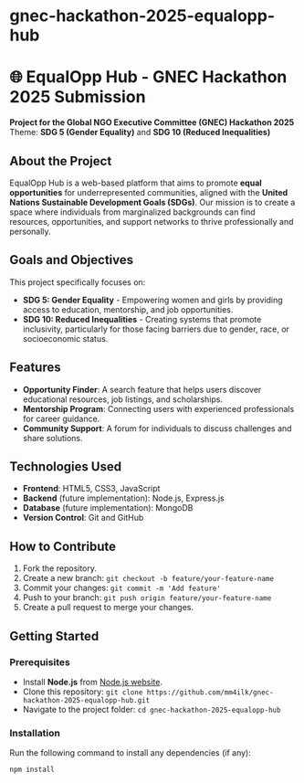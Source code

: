 # gnec-hackathon-2025-equalopp-hub
# 🌐 EqualOpp Hub - GNEC Hackathon 2025 Submission

**Project for the Global NGO Executive Committee (GNEC) Hackathon 2025**  
Theme: **SDG 5 (Gender Equality)** and **SDG 10 (Reduced Inequalities)**

## About the Project

EqualOpp Hub is a web-based platform that aims to promote **equal opportunities** for underrepresented communities, aligned with the **United Nations Sustainable Development Goals (SDGs)**. Our mission is to create a space where individuals from marginalized backgrounds can find resources, opportunities, and support networks to thrive professionally and personally.

## Goals and Objectives

This project specifically focuses on:
- **SDG 5: Gender Equality** - Empowering women and girls by providing access to education, mentorship, and job opportunities.
- **SDG 10: Reduced Inequalities** - Creating systems that promote inclusivity, particularly for those facing barriers due to gender, race, or socioeconomic status.

## Features

- **Opportunity Finder**: A search feature that helps users discover educational resources, job listings, and scholarships.
- **Mentorship Program**: Connecting users with experienced professionals for career guidance.
- **Community Support**: A forum for individuals to discuss challenges and share solutions.

## Technologies Used

- **Frontend**: HTML5, CSS3, JavaScript
- **Backend** (future implementation): Node.js, Express.js
- **Database** (future implementation): MongoDB
- **Version Control**: Git and GitHub

## How to Contribute

1. Fork the repository.
2. Create a new branch: `git checkout -b feature/your-feature-name`
3. Commit your changes: `git commit -m 'Add feature'`
4. Push to your branch: `git push origin feature/your-feature-name`
5. Create a pull request to merge your changes.

## Getting Started

### Prerequisites

- Install **Node.js** from [Node.js website](https://nodejs.org/).
- Clone this repository: `git clone https://github.com/mm4ilk/gnec-hackathon-2025-equalopp-hub.git`
- Navigate to the project folder: `cd gnec-hackathon-2025-equalopp-hub`

### Installation

Run the following command to install any dependencies (if any):

```bash
npm install

